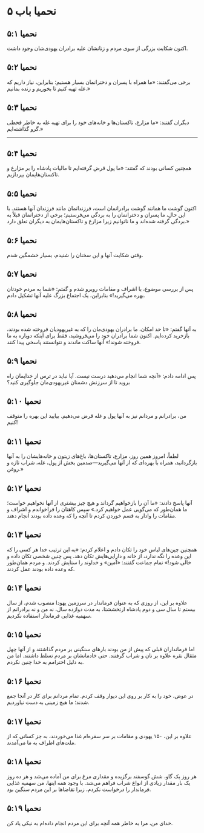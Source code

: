 # نحمیا باب ۵

## نحمیا ۵:۱

اکنون شکایت بزرگی از سوی مردم و زنانشان علیه برادران یهودی‌شان وجود داشت.

## نحمیا ۵:۲

برخی می‌گفتند: «ما همراه با پسران و دخترانمان بسیار هستیم؛ بنابراین، نیاز داریم که غله تهیه کنیم تا بخوریم و زنده بمانیم.»

## نحمیا ۵:۳

دیگران گفتند: «ما مزارع، تاکستان‌ها و خانه‌های خود را برای تهیه غله به خاطر قحطی گرو گذاشته‌ایم.»

---

## نحمیا ۵:۴

همچنین کسانی بودند که گفتند: «ما پول قرض گرفته‌ایم تا مالیات پادشاه را بر مزارع و تاکستان‌هایمان بپردازیم.

## نحمیا ۵:۵

اکنون گوشت ما همانند گوشت برادرانمان است، فرزندانمان مانند فرزندان آنها هستند. با این حال، ما پسران و دخترانمان را به بردگی می‌فرستیم؛ برخی از دخترانمان قبلاً به بردگی گرفته شده‌اند و ما ناتوانیم زیرا مزارع و تاکستان‌هایمان به دیگران تعلق دارد.»

## نحمیا ۵:۶

وقتی شکایت آنها و این سخنان را شنیدم، بسیار خشمگین شدم.

## نحمیا ۵:۷

پس از بررسی موضوع، با اشراف و مقامات روبرو شدم و گفتم: «شما به مردم خودتان بهره می‌گیرید!» بنابراین، یک اجتماع بزرگ علیه آنها تشکیل دادم.

## نحمیا ۵:۸

به آنها گفتم: «تا حد امکان، ما برادران یهودی‌مان را که به غیریهودیان فروخته شده بودند، بازخرید کرده‌ایم. اکنون شما برادران خود را می‌فروشید، فقط برای اینکه دوباره به ما فروخته شوند!» آنها ساکت ماندند و نتوانستند پاسخی پیدا کنند.

## نحمیا ۵:۹

پس ادامه دادم: «آنچه شما انجام می‌دهید درست نیست. آیا نباید در ترس از خدایمان راه بروید تا از سرزنش دشمنان غیریهودی‌مان جلوگیری کنید؟

## نحمیا ۵:۱۰

من، برادرانم و مردانم نیز به آنها پول و غله قرض می‌دهیم. بیایید این بهره را متوقف کنیم!

## نحمیا ۵:۱۱

لطفاً، امروز همین روز، مزارع، تاکستان‌ها، باغ‌های زیتون و خانه‌هایشان را به آنها بازگردانید، همراه با بهره‌ای که از آنها می‌گیرید—صدمین بخش از پول، غله، شراب تازه و روغن.»

## نحمیا ۵:۱۲

آنها پاسخ دادند: «ما آن را بازخواهیم گرداند و هیچ چیز بیشتری از آنها نخواهیم خواست؛ ما همان‌طور که می‌گویی عمل خواهیم کرد.» سپس کاهنان را فراخواندم و اشراف و مقامات را وادار به قسم خوردن کردم تا آنچه را که وعده داده بودند انجام دهند.

## نحمیا ۵:۱۳

همچنین چین‌های لباس خود را تکان دادم و اعلام کردم: «به این ترتیب خدا هر کسی را که این وعده را نگه ندارد، از خانه و دارایی‌هایش تکان دهد. پس چنین شخصی تکان داده و خالی شود!» تمام جماعت گفتند: «آمین» و خداوند را ستایش کردند. و مردم همان‌طور که وعده داده بودند عمل کردند.

## نحمیا ۵:۱۴

علاوه بر این، از روزی که به عنوان فرماندار در سرزمین یهودا منصوب شدم، از سال بیستم تا سال سی و دوم پادشاه ارتخششتا، به مدت دوازده سال، نه من و نه برادرانم از سهمیه غذایی فرماندار استفاده نکردیم.

## نحمیا ۵:۱۵

اما فرمانداران قبلی که پیش از من بودند بارهای سنگینی بر مردم گذاشتند و از آنها چهل مثقال نقره علاوه بر نان و شراب گرفتند. حتی خادمانشان بر مردم تسلط داشتند. اما من به دلیل احترامم به خدا چنین نکردم.

## نحمیا ۵:۱۶

در عوض، خود را به کار بر روی این دیوار وقف کردم. تمام مردانم برای کار در آنجا جمع شدند؛ ما هیچ زمینی به دست نیاوردیم.

## نحمیا ۵:۱۷

علاوه بر این، ۱۵۰ یهودی و مقامات بر سر سفره‌ام غذا می‌خوردند، به جز کسانی که از ملت‌های اطراف به ما می‌آمدند.

## نحمیا ۵:۱۸

هر روز یک گاو، شش گوسفند برگزیده و مقداری مرغ برای من آماده می‌شد و هر ده روز یک بار مقدار زیادی از انواع شراب فراهم می‌شد. با وجود همه اینها، من سهمیه غذایی فرماندار را درخواست نکردم، زیرا تقاضاها بر این مردم سنگین بود.

## نحمیا ۵:۱۹

خدای من، مرا به خاطر همه آنچه برای این مردم انجام داده‌ام به نیکی یاد کن.
